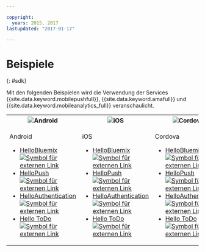 ```yaml
---

copyright:
  years: 2015, 2017
lastupdated: "2017-01-17"

---
```

# Beispiele
{: #sdk}

Mit den folgenden Beispielen wird die Verwendung der Services {{site.data.keyword.mobilepushfull}}, {{site.data.keyword.amafull}} und {{site.data.keyword.mobileanalytics_full}} veranschaulicht.

<table id="samples"><tbody><th><img src="images/Droid_SDK_icon.png" alt="Android"></th><th><img src="images/iOS_SDK_icon.png" alt="iOS"></th><th><img src="images/cordova_logo_white.png" alt="Cordova"></th><tr><td>

<!-- Android -->
<p>Android</p>
<ul>
<li><a href="https://github.com/ibm-bluemix-mobile-services/bms-samples-android-helloworld" target="_blank">HelloBluemix <img src="../icons/launch-glyph.svg" alt="Symbol für externen Link"></a></li>
<li><a href="https://github.com/ibm-bluemix-mobile-services/bms-samples-android-hellopush" target="_blank">HelloPush <img src="../icons/launch-glyph.svg" alt="Symbol für externen Link"></a>
</li>
<li><a href="https://github.com/ibm-bluemix-mobile-services/bms-samples-android-helloauthentication" target="_blank">HelloAuthentication <img src="../icons/launch-glyph.svg" alt="Symbol für externen Link"></a>
</li>
<li><a href="https://github.com/ibm-bluemix-mobile-services/bms-samples-android-hellotodo" target="_blank">Hello ToDo <img src="../icons/launch-glyph.svg" alt="Symbol für externen Link"></a></li>
</ul>

<!-- iOS -->
<td valign="top">
<p>iOS</p>
<ul>
<li><a href="https://github.com/ibm-bluemix-mobile-services/bms-samples-swift-hellobluemix" target="_blank">HelloBluemix <img src="../icons/launch-glyph.svg" alt="Symbol für externen Link"></a></li>
<li><a href="https://github.com/ibm-bluemix-mobile-services/bms-samples-swift-hellopush" target="_blank">HelloPush <img src="../icons/launch-glyph.svg" alt="Symbol für externen Link"></a>
</li>
<li><a href="https://github.com/ibm-bluemix-mobile-services/bms-samples-swift-helloauthentication" target="_blank">HelloAuthentication <img src="../icons/launch-glyph.svg" alt="Symbol für externen Link"></a>
</li>
<li><a href="https://github.com/ibm-bluemix-mobile-services/bms-samples-swift-hellotodo" rel="external" target="_blank">Hello ToDo <img src="../icons/launch-glyph.svg" alt="Symbol für externen Link"></a></li>
</ul>

<!-- Cordova -->
<td valign="top">
<p>Cordova</p> 
<ul>
<li><a href="https://github.com/ibm-bluemix-mobile-services/bms-samples-cordova-helloworld" target="_blank">HelloBluemix <img src="../icons/launch-glyph.svg" alt="Symbol für externen Link"></a></li>
<li><a href="https://github.com/ibm-bluemix-mobile-services/bms-samples-cordova-hellopush" target="_blank">HelloPush <img src="../icons/launch-glyph.svg" alt="Symbol für externen Link"></a>
</li>
<li><a href="https://github.com/ibm-bluemix-mobile-services/bms-samples-cordova-helloauthentication" target="_blank">HelloAuthentication <img src="../icons/launch-glyph.svg" alt="Symbol für externen Link"></a>
</li>
<li><a href="https://github.com/ibm-bluemix-mobile-services/bms-samples-cordova-hellotodo/" target="_blank">Hello ToDo <img src="../icons/launch-glyph.svg" alt="Symbol für externen Link"></a></li>
</ul>
</td>
</tr>
</tbody>
</table>
